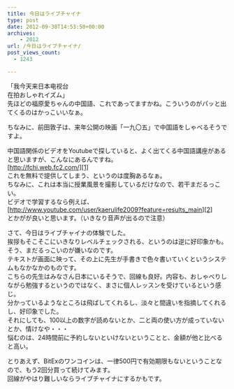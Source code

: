 ```yaml
---
title: 今日はライブチャイナ
type: post
date: 2012-09-30T14:53:50+00:00
archives:
    - 2012
url: /今日はライブチャイナ/
post_views_count:
  - 1243

---
```

「我今天来日本电视台  
在拍おしゃれイズム」  
先ほどの福原愛ちゃんの中国語、これであってますかね。こういうのがパッと出てくるのはかっこいいなぁ。

ちなみに、前田敦子は、来年公開の映画「一九〇五」で中国語をしゃべるそうですよ。

中国語関係のビデオをYoutubeで探していると、よく出てくる中国語講座があると思いますが、こんなにあるんですね。  
[http://fchi.web.fc2.com/][1]  
これを無料で提供してしまう、というのは度胸あるなぁ。  
ちなみに、これは本当に授業風景を撮影しているだけなので、若干まだるっこい。  
ビデオで学習するなら例えば、  
[http://www.youtube.com/user/kaerulife2009?feature=results_main][2]  
とかがが良いと思います。（いきなり音声が出るので注意）

さて、今日はライブチャイナの体験でした。  
挨拶もそこそこにいきなりレベルチェックされる、というのは逆に好印象かも。そう、まだるっこいのが嫌いなのです。  
テキストが画面に映って、その上に先生が手書きで色々書いていくというシステムもなかなかのものです。  
こちらの先生はみなさん日本にいるそうで、回線も良好。内容も、おしゃべりしながら勉強するというのではなく、まさに個人レッスンを受けているという感じ。  
分かっているようなところは飛ばしてくれるし、淡々と間違いを指摘してくれるし、好印象でした。  
それにしても、100以上の数字が読めないとか、二と両の使い方が成っていないとか、情けなや・・・  
悩むのは、24時間前に予約しないといけないということと、金額が他と比べると高い。

とりあえず、BitExのワンコインは、一律500円で有効期限もないということなので、もう2回分買って続けてみます。  
回線がやはり難しいならライブチャイナにするかもです。

 [1]: http://fchi.web.fc2.com/ "http://fchi.web.fc2.com/"
 [2]: http://www.youtube.com/user/kaerulife2009?feature=results_main "http://www.youtube.com/user/kaerulife2009?feature=results_main"
